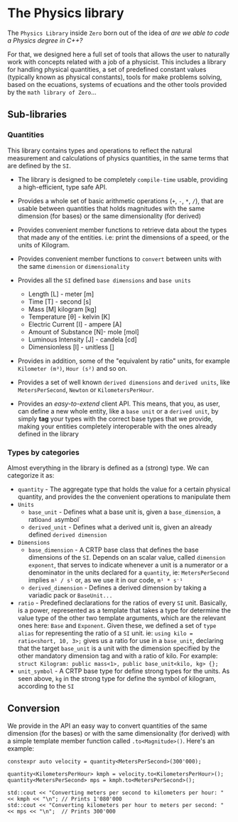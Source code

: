 # The Physics library

The `Physics Library` inside `Zero` born out of the idea of *are we able to code a Physics degree in C++?*

For that, we designed here a full set of tools that allows the user to naturally work with concepts related
with a job of a physicist. This includes a library for handling physical quantities, a set of predefined
constant values (typically known as physical constants), tools for make problems solving, based on
the ecuations, systems of ecuations and the other tools provided by the `math library of Zero`... 

## Sub-libraries

### Quantities
This library contains types and operations to reflect the natural measurement and calculations of physics quantities,
in the same terms that are defined by the `SI`.

- The library is designed to be completely `compile-time` usable, providing a high-efficient, type safe
API.

- Provides a whole set of basic arithmetic operations (`+`, `-`, `*`, `/`), that are usable between
quantities that holds magnitudes with the same dimension (for bases) or the same dimensionality (for derived)
- Provides convenient member functions to retrieve data about the types that made any of the entities. i.e:
print the dimensions of a speed, or the units of Kilogram.
- Provides convenient member functions to `convert` between units with the same `dimension` or `dimensionality`

- Provides all the `SI` defined `base dimensions` and `base units`
  - Length [L] - meter [m]
  - Time [T] - second [s]
  - Mass [M] kilogram [kg]
  - Temperature [θ] - kelvin [K]
  - Electric Current [I] - ampere [A]
  - Amount of Substance [N]- mole [mol]
  - Luminous Intensity [J] - candela [cd]
  - Dimensionless [l] - unitless []
  
- Provides in addition, some of the "equivalent by ratio" units, for example `Kilometer (m³)`, `Hour (s²)` and so on.
- Provides a set of well known `derived dimensions` and `derived units`, like `MetersPerSecond`,
`Newton` or `KilometersPerHour`.

- Provides an *easy-to-extend* client API. This means, that you, as user, can define a new whole entity,
like a `base unit` or a `derived unit`, by simply **tag** your types with the correct base types that
we provide, making your entities completely interoperable with the ones already defined in the library

### Types by categories

Almost everything in the library is defined as a (strong) type. We can categorize it as:

- `quantity` - The aggregate type that holds the value for a certain physical quantity, and provides the
the convenient operations to manipulate them
- `Units`
  - `base_unit` - Defines what a base unit is, given a `base_dimension`, a ratio` and a `symbol`
  - `derived_unit` - Defines what a derived unit is, given an already defined `derived dimension`
- `Dimensions`
  - `base_dimension` - A CRTP base class that defines the base dimensions of the `SI`. Depends on an
  scalar value, called `dimension exponent`, that serves to indicate whenever a unit is a numerator
  or a denominator in the units declared for a `quantity`, ie: `MetersPerSecond` implies `m¹ / s¹` or, as we use it
  in our code, `m¹ * s⁻¹`
  - `derived_dimension` - Defines a derived dimension by taking a variadic pack or `BaseUnit...`
- `ratio` - Predefined declarations for the ratios of every `SI` unit. Basically, is a power, represented
as a template that takes a type for determine the value type of the other two template arguments, which are
the relevant ones here: `Base` and `Exponent`. Given these, we defined a set of `type alias` for representing
the ratio of a `SI` unit. ie: `using kilo = ratio<short, 10, 3>;` gives us a ratio for use in a `base_unit`, declaring
that the target `base_unit` is a unit with the dimension specified by the other mandatory dimension tag and with a ratio of kilo.
For example:
`struct Kilogram: public mass<1>, public base_unit<kilo, kg> {};`
- `unit_symbol` - A CRTP base type for define strong types for the units. As seen above, `kg` in the strong type
for define the symbol of kilogram, according to the `SI`

## Conversion

We provide in the API an easy way to convert quantities of the same dimension (for the bases) or with the
same dimensionality (for derived) with a simple template member function called `.to<Magnitude>()`.
Here's an example:

```
constexpr auto velocity = quantity<MetersPerSecond>(300'000);

quantity<KilometersPerHour> kmph = velocity.to<KilometersPerHour>();
quantity<MetersPerSecond> mps = kmph.to<MetersPerSecond>();

std::cout << "Converting meters per second to kilometers per hour: " << kmph << "\n"; // Prints 1'080'000
std::cout << "Converting kilometers per hour to meters per second: " << mps << "\n";  // Prints 300'000
```